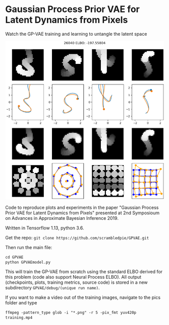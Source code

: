 # Gaussian Process Prior VAE for Latent Dynamics from Pixels

Watch the GP-VAE training and learning to untangle the latent space

[![Training GP-VAE](https://github.com/scrambledpie/GPVAE/blob/master/026040.png)](https://www.youtube.com/watch?v=riVhb6K_iMo)


Code to reproduce plots and experiments in the paper "Gaussian Process Prior VAE for Latent Dynamics from Pixels" presented at 2nd Symposioum on Advances in Approximate Bayesian Inference 2019.

Written in Tensorflow 1.13, python 3.6.

Get the repo:
```git clone https://github.com/scrambledpie/GPVAE.git```

Then run the main file:
```
cd GPVAE 
python GPVAEmodel.py
```

This will train the GP-VAE from scratch using the standard ELBO derived for this problem (code also support Neural Process ELBO). All output (checkpoints, plots, training metrics, source code) is stored in a new subdirectory ```GPVAE/debug/(unique run name)```.

If you want to make a video out of the training images, navigate to the pics folder and type
```
ffmpeg -pattern_type glob -i "*.png" -r 5 -pix_fmt yuv420p training.mp4
```


